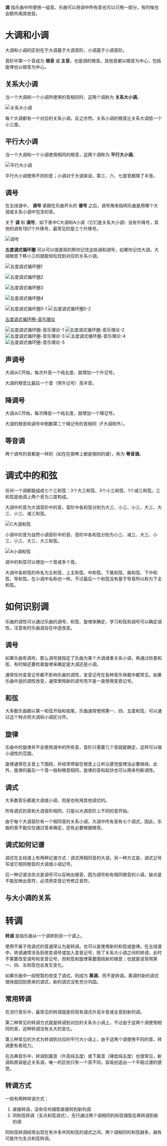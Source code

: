 **调** 指乐曲中所使用一组音。乐曲可以用调中所有音也可以只用一部分，有时候也会额外用其他音。

# 大调和小调

大调和小调的区别在于大调基于大调音阶，小调基于小调音阶。

音阶中第一个音成为 **根音** 或 **主音**，也是调的根音。其他音都以根音为中心，包括旋律也以根音为中心。

## 关系大小调

当一个大调和一个小调所使用的音相同时，这两个调称为 **关系大小调**。

![关系大小调](https://www.pianoabrsm.com/tutorial/music-topic/assets/images/relative-keys.svg)

每个大调都有一个对应的关系小调，反之亦然。关系小调的根音比关系大调低一个小三度。

## 平行大小调

当一个大调和一个小调使用相同的根音，这两个调称为 **平行大小调**。

![平行大小调](https://www.pianoabrsm.com/tutorial/music-topic/assets/images/parallel-keys.svg)

平行大小调使用不同的音；小调对于大调来说，第三、六、七度音都降了半音。

## 调号

在五线谱中， **调号** 紧跟在乐曲开头的 **谱号** 之后，调号用来指明乐曲是用哪个大调或关系小调中包含的音。

关于 **调** 和 **调号**，如下表中C大调和A小调（它们是关系大小调）没有升降号，其他的调有1到7个升降号，最常见的是三个升降号。

![调号](https://www.pianoabrsm.com/tutorial/music-topic/assets/images/key-signature-c-major.svg)

**五度调式循环圈** 可以可以很直观的帮你记住这些调和调号，如果你记住大调，大调根音下移小三的就能轻松找到对应的关系小调。

![五度调式循环圈1](https://pics0.baidu.com/feed/78310a55b319ebc4aa25969555a6fcf31f1716e8.jpeg?token=adc0666829457cd315481ac19e9cd3a4) 

![五度调式循环圈2](https://pics7.baidu.com/feed/503d269759ee3d6d42deb1913293c42d4e4adee0.jpeg@f_auto?token=243c52345089db9c852604c5903e1211)

![五度调式循环圈3](https://pics0.baidu.com/feed/8b82b9014a90f6030aa141080f83dd14b151ed89.jpeg?token=f4529a7da4946665688d543b94b45885)

![五度调式循环圈4](https://pics0.baidu.com/feed/b64543a98226cffc58d74fa678a67e9ff703ea58.jpeg?token=a4cb95c7f491d105612a05d286be701f)

![五度调式循环圈5-1](https://pic4.zhimg.com/v2-94830eec4f35129c3a3e60343a0ef601_1440w.jpg)
![五度调式循环圈5-2](https://pic4.zhimg.com/v2-94830eec4f35129c3a3e60343a0ef601_1440w.jpg)

[五度调式循环圈-音乐理论](https://baijiahao.baidu.com/s?id=1768211769706004135&wfr=spider&for=pc)

![五度调式循环圈-音乐理论-1](https://pics1.baidu.com/feed/a044ad345982b2b7aa624eaf561587e377099b24.jpeg@f_auto?token=7b9da69b73cab771d3da5e1a9deb2109)
![五度调式循环圈-音乐理论-2](https://pics1.baidu.com/feed/d000baa1cd11728b99038c29af448fc2c2fd2cd7.jpeg@f_auto?token=bc649ee407863b8ddc254b4be356e3e6)
![五度调式循环圈-音乐理论-3](https://pics5.baidu.com/feed/b3b7d0a20cf431ad459147342c8ee0a32fdd9844.jpeg@f_auto?token=b4a12d8cb90bcc2b416b1f6ab9c35cad)
![五度调式循环圈-音乐理论-4](https://pics3.baidu.com/feed/8718367adab44aedd996ed3bd5a4cb0da38bfb5e.jpeg@f_auto?token=72eacf73281bc6a94e02952c714ea5b1)
![五度调式循环圈-音乐理论-5](https://pics2.baidu.com/feed/2e2eb9389b504fc2e24d19bb8365ab1d91ef6d46.jpeg@f_auto?token=f075519afeb4e00a0a2bb92cc52959f3)

## 声调号

大调从C开始，每次升高一个纯五度，就增加一个升记号。

大调的根音比最后一个音（带升记号）高半音。

## 降调号

大调从C开始，每次降低一个纯五度，就增加一个降记号。

大调的根音和调号中倒数第二个降记号的音相同（F大调除外）。

## 等音调

两个调号的音都是一样的（如在在钢琴上都是相同的键），称为 **等音调**。

# 调式中的和弦

任何一个调都能组成七个三和弦：3个大三和弦、3个小三和弦、1个减三和弦。三和弦是由调上两个音为三度构成。

大调中的音为大调音阶中的音，音阶中各和弦分别为大三、小三、小三、大三、大三、小三、减三和弦。

![C大调和弦](https://www.pianoabrsm.com/tutorial/music-topic/assets/images/chords-major-key.svg)

小调中的音为自然小调音阶中的音，音阶中各和弦分别为小三、减三、大三、小三、小三、大三、大三和弦。

![A小调和弦](https://www.pianoabrsm.com/tutorial/music-topic/assets/images/chords-minor-key.svg)

调中的和弦可以增加一个音或多个音。

大调中各和弦的命名为主和弦、上主和弦、中和弦、下属和弦、属和弦、下中和弦、导和弦。在小调中名称也一样，不过最后一个和弦没有基于导音所以称为下主和弦。

# 如何识别调

乐曲的调性可以通过乐曲的调号、和弦、旋律来确定，学习和弦和调号可以确定调性。注意有时乐曲调会在中途改变。

## 调号

如果乐曲有调号，那么调号就指定了乐曲为某个大调或者关系小调，再通过检查和弦、有时候还要检查旋律来确定是大调还是小调。

通常任何变音记号都不影响乐曲的调性，变音记号在各种音乐体裁中都常见。如果乐曲中途的调性改变，通常使用新的调号而不是一直使用变音记号。

## 和弦

大多数乐曲都以第一和弦开始和收尾，乐曲通常使用第一、四、五度和弦，可以通过这个特点将大调和小调区分开。

## 旋律

乐曲中的旋律并不会使用调中的所有音，音阶只需要几个音就能确定，这样可以缩小调性的范围。

旋律通常在主音上下围绕，并经常停留在根音上让听众感觉旋律没必要继续。此外，旋律的最后一个音一般和根音相同，旋律的音和起伏也可以用来判断调性。

## 调式

大多数音乐都是大调或小调，但是也有用其他调式的。

所有调式的音和大调音阶相同，只是以大调音阶上不同的音开始。

由于每个大调音阶有一个相同音的关系小调，大调中所有音有七个调式，因此，乐曲的音不能仅仅通过音来确定，还有必要根据根音。

## 调式如何记谱

调式在五线谱上有两种记谱方式：调式用相同音的大调，另一种方式是，调式记号写成它相同根音的大调或小调记号。

后一种记谱法优点是调号可以反映出根音，因为调号和有相同根音的小调，缺点是不能反映出音符，必须用变音记号修正音符。

## 与大小调的关系

# 转调

**转调** 是指乐曲从一个调转到另一个调上。

使用不属于改调式的音通常认为是转调，也可以是使用新的和弦或旋律。在五线谱中，转调通常涉及到改变调号或加入变音记号，除了关系大小调之间的转调，此时不需要改变调号和变音记号，但和弦和旋律需要围绕新的根音；也就是说常用第一、四、五和弦也会发生变化。

如果乐曲中一段短暂的改变了调式，则成为 **离调**，而不是转调。离调时新的调式很快就回到原来的调式，新的调式没有充分巩固。

## 常用转调

在流行音乐中，最常见的转调就是将现有调式升高半音或全音到新的调。

第二种常见的转调方式就是转调到对应的关系大小调上，不过由于这两个调使用相同的音，这种转调没有太大的变化。

第三种常见的方式为转调到对应的平行大小调上，由于这两个调使用不同的音，转调更有表现力。

在古典音乐中，转调到属音（升高纯五度）或下属音（降低纯五度）也很常见，新调和原调是近关系调，唯一的区别只有一个音不同，容易创造出一个平稳过渡的感觉。

## 转调方式

一般有两种转调方式：

1. 直接转调，没有任何铺垫直接转到新的调
2. 同和弦转调（支点和弦调式），先行通过两个调相同的和弦铺垫后再转调到新的调

同和弦转调经常出现在有许多共同和弦的调式之间，两个调相同的和弦越多，越有可能作为支点和弦转调。